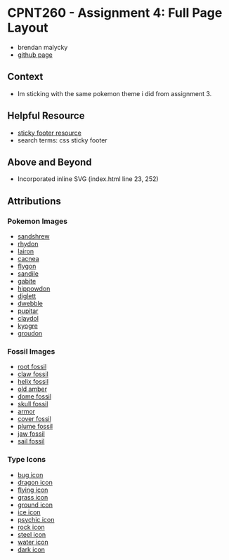 # CPNT260 - Assignment 4: Full Page Layout
- brendan malycky
- [github page](https://brendanm403.github.io/cpnt260-a4/)

## Context
- Im sticking with the same pokemon theme i did from assignment 3.

## Helpful Resource
- [sticky footer resource](https://css-tricks.com/couple-takes-sticky-footer/)
- search terms: css sticky footer

## Above and Beyond
- Incorporated inline SVG (index.html line 23, 252)


## Attributions 

  ### Pokemon Images
  - [sandshrew](https://www.pokencyclopedia.info/tools/spr-info.php?id=/gen5/ani_black-white/./027&lang=en&secretid=6cf943a9a192a69e9f3ba31c8751203e) 
  - [rhydon](https://www.pokencyclopedia.info/tools/spr-info.php?id=/gen5/ani_black-white/./112&lang=en&secretid=03f3e7bd50061f6b54cc96621a60181b) 
  - [lairon](https://www.pokencyclopedia.info/tools/spr-info.php?id=/gen5/ani_black-white/./305&lang=en&secretid=7d5e9873289678d340238ab8d8f9dc12) 
  - [cacnea](https://www.pokencyclopedia.info/tools/spr-info.php?id=/gen5/ani_black-white/./331&lang=en&secretid=cf2de50c8842de5cfe522477bbdf92d0 )
  - [flygon](https://www.pokencyclopedia.info/tools/spr-info.php?id=/gen5/ani_black-white/./330&lang=en&secretid=cc32e0d7fdae6d71ead7bdde16589f0a )
  - [sandile](https://www.pokencyclopedia.info/tools/spr-info.php?id=/gen5/ani_black-white/./551&lang=en&secretid=5663c09a1f6f97186ea977295729e00b) 
  - [gabite](https://www.pokencyclopedia.info/tools/spr-info.php?id=/gen5/ani_black-white/./444&lang=en&secretid=30662b3281aabefb43807f3e537f2183) 
  - [hippowdon](https://www.pokencyclopedia.info/tools/spr-info.php?id=/gen5/ani_black-white/./450&lang=en&secretid=c5ca7ccd683347a9a2c162613cf73d1b) 
  - [diglett](https://www.pokencyclopedia.info/tools/spr-info.php?id=/gen5/ani_black-white/./050&lang=en&secretid=e873139b022d62e23689239c8e23c3f2) 
  - [dwebble](https://www.pokencyclopedia.info/tools/spr-info.php?id=/gen5/ani_black-white/./557&lang=en&secretid=e0ecd4de13b13ea13f56249901745b55) 
  - [pupitar](https://www.pokencyclopedia.info/tools/spr-info.php?id=/gen5/ani_black-white/./247&lang=en&secretid=6850604830e68fb4d76ba93c5229707b) 
  - [claydol](https://www.pokencyclopedia.info/tools/spr-info.php?id=/gen5/ani_black-white/./344&lang=en&secretid=33761e3e1b544fda24b9513a0c8ba822) 
  - [kyogre](https://www.pokencyclopedia.info/tools/spr-info.php?id=/gen5/ani_black-white/./345&lang=en&secretid=2f83b6757f340b2940fe6a1670d356ba) 
  - [groudon](https://www.pokencyclopedia.info/tools/spr-info.php?id=/gen5/ani_black-white/./383&lang=en&secretid=43ca47d29aa4afc0a5081df2f994ff0d)

  ### Fossil Images
  - [root fossil](https://bulbapedia.bulbagarden.net/wiki/File:Dream_Root_Fossil_Sprite.png)
  - [claw fossil](https://bulbapedia.bulbagarden.net/wiki/File:Dream_Claw_Fossil_Sprite.png)
  - [helix fossil](https://bulbapedia.bulbagarden.net/wiki/File:Dream_Helix_Fossil_Sprite.png)
  - [old amber](https://bulbapedia.bulbagarden.net/wiki/File:Dream_Old_Amber_Sprite.png)
  - [dome fossil](https://bulbapedia.bulbagarden.net/wiki/File:Dream_Dome_Fossil_Sprite.png)
  - [skull fossil](https://bulbapedia.bulbagarden.net/wiki/File:Dream_Skull_Fossil_Sprite.png)
  - [armor](https://bulbapedia.bulbagarden.net/wiki/File:Dream_Armor_Fossil_Sprite.png)
  - [cover fossil](https://bulbapedia.bulbagarden.net/wiki/File:Dream_Cover_Fossil_Sprite.png)
  - [plume fossil](https://bulbapedia.bulbagarden.net/wiki/File:Dream_Plume_Fossil_Sprite.png)
  - [jaw fossil](https://bulbapedia.bulbagarden.net/wiki/File:Dream_Jaw_Fossil_Sprite.png)
  - [sail fossil](https://bulbapedia.bulbagarden.net/wiki/File:Dream_Sail_Fossil_Sprite.png)

  ### Type Icons
  - [bug icon](https://archives.bulbagarden.net/wiki/File:Bug_icon_SwSh.png)
  - [dragon icon](https://archives.bulbagarden.net/wiki/File:Dragon_icon_SwSh.png)
  - [flying icon](https://archives.bulbagarden.net/wiki/File:Flying_icon_SwSh.png)
  - [grass icon](https://archives.bulbagarden.net/wiki/File:Grass_icon_SwSh.png)
  - [ground icon](https://archives.bulbagarden.net/wiki/File:Ground_icon_SwSh.png)
  - [ice icon](https://archives.bulbagarden.net/wiki/File:Ice_icon_SwSh.png)
  - [psychic icon](https://archives.bulbagarden.net/wiki/File:Psychic_icon_SwSh.png)
  - [rock icon](https://archives.bulbagarden.net/wiki/File:Rock_icon_SwSh.png)
  - [steel icon](https://archives.bulbagarden.net/wiki/File:Steel_icon_SwSh.png)
  - [water icon](https://archives.bulbagarden.net/wiki/File:Water_icon_SwSh.png)
  - [dark icon](https://archives.bulbagarden.net/wiki/File:Dark_icon_SwSh.png)